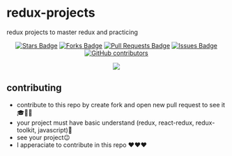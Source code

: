 # redux-projects
redux projects to master redux and practicing 

<p align="center">
<a href="https://github.com/abhisheknaiidu/awesome-github-profile-readme/stargazers"><img src="https://img.shields.io/github/stars/alhashmicode/redux-projects" alt="Stars Badge"/></a>
<a href="https://github.com/abhisheknaiidu/awesome-github-profile-readme/network/members"><img src="https://img.shields.io/github/forks/alhashmicode/redux-projects" alt="Forks Badge"/></a>
<a href="https://github.com/abhisheknaiidu/awesome-github-profile-readme/pulls"><img src="https://img.shields.io/github/issues-pr/alhashmicode/redux-projects" alt="Pull Requests Badge"/></a>
<a href="https://github.com/abhisheknaiidu/awesome-github-profile-readme/issues"><img src="https://img.shields.io/github/issues/alhashmicode/redux-projects" alt="Issues Badge"/></a>
<a href="https://github.com/abhisheknaiidu/awesome-github-profile-readme/graphs/contributors"><img alt="GitHub contributors" src="https://img.shields.io/github/contributors/alhashmicode/redux-projects?color=2b9348"></a>
</p>
<p align="center">
  <img src="https://user-images.githubusercontent.com/75932477/124429636-2cf87e80-dd7f-11eb-8c4f-0b4703196bb1.png">
</p>

## contributing

- contribute to this repo by create fork and open new pull request to see it 🎓🥉🥇
- your project must have basic understand (redux, react-redux, redux-toolkit, javascript)🧑
- see your project😉
- I apperaciate to contribute in this repo ❤❤❤
